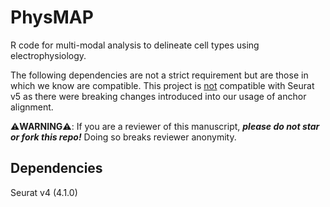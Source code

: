 # PhysMAP
R code for multi-modal analysis to delineate cell types using electrophysiology.

The following dependencies are not a strict requirement but are those in which we know are compatible. This project is <ins>not</ins> compatible with Seurat v5 as there were breaking changes introduced into our usage of anchor alignment.

:warning:**WARNING**:warning:: If you are a reviewer of this manuscript, ___please do not star or fork this repo!___ Doing so breaks reviewer anonymity.

## Dependencies

Seurat v4 (4.1.0)
